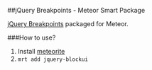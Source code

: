 ##jQuery Breakpoints - Meteor Smart Package

[jQuery Breakpoints](http://xoxco.com/projects/code/breakpoints/) packaged for Meteor.

###How to use?

1. Install [meteorite](https://github.com/oortcloud/meteorite)
2. `mrt add jquery-blockui`